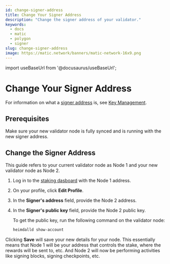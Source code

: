 ```yaml
---
id: change-signer-address
title: Change Your Signer Address
description: "Change the signer address of your validator."
keywords:
  - docs
  - matic
  - polygon
  - signer
slug: change-signer-address
image: https://matic.network/banners/matic-network-16x9.png 
---
```

import useBaseUrl from '@docusaurus/useBaseUrl';

# Change Your Signer Address

For information on what a [signer address](/docs/maintain/glossary#signer-address) is, see 
[Key Management](/docs/maintain/validator/core-components/key-management).

## Prerequisites

Make sure your new validator node is fully synced and is running with the new signer address.

## Change the Signer Address

This guide refers to your current validator node as Node 1 and your new validator node as Node 2.

1. Log in to the [staking dasboard](https://staking.polygon.technology/) with the Node 1 address.
1. On your profile, click **Edit Profile**.
1. In the **Signer's address** field, provide the Node 2 address.
1. In the **Signer's public key** field, provide the Node 2 public key.

   To get the public key, run the following command on the validator node:

   ```sh
   heimdalld show-account
   ```

Clicking **Save** will save your new details for your node. This essentially means that Node 1 will be your address that controls the stake, where the rewards will be sent to, etc. And Node 2 will now be performing activities like signing blocks, signing checkpoints, etc.
